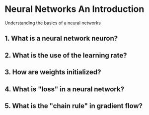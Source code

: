 # Neural Networks An Introduction
Understanding the basics of a neural networks

## 1. What is a neural network neuron?

## 2. What is the use of the learning rate?

## 3. How are weights initialized?

## 4. What is "loss" in a neural network?

## 5. What is the "chain rule" in gradient flow?
